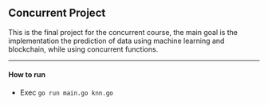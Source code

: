 ## Concurrent Project

This is the final project for the concurrent course, the main goal is the implementation the prediction of data using machine learning and blockchain, while using concurrent functions.

--------------

#### How to run
* Exec 
```go run main.go knn.go```
